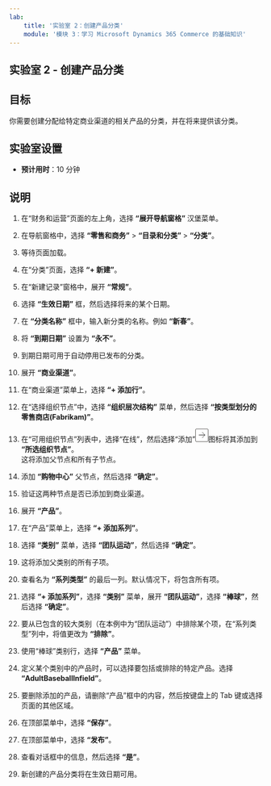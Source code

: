 ```yaml
---
lab:
    title: '实验室 2：创建产品分类'
    module: '模块 3：学习 Microsoft Dynamics 365 Commerce 的基础知识'
---
```


## 实验室 2 - 创建产品分类

## 目标

你需要创建分配给特定商业渠道的相关产品的分类，并在将来提供该分类。

## 实验室设置

   - **预计用时**：10 分钟

## 说明

1. 在“财务和运营”页面的左上角，选择 **“展开导航窗格”** 汉堡菜单。

1. 在导航窗格中，选择 **“零售和商务”** > **“目录和分类”** > **“分类”**。

1. 等待页面加载。

1. 在“分类”页面，选择 **“+ 新建”**。

1. 在“新建记录”窗格中，展开 **“常规”**。

1. 选择 **“生效日期”** 框，然后选择将来的某个日期。

1. 在 **“分类名称”** 框中，输入新分类的名称。例如 **“新春”**。

1. 将 **“到期日期”** 设置为 **“永不”**。

1. 到期日期可用于自动停用已发布的分类。

1. 展开 **“商业渠道”**。

1. 在“商业渠道”菜单上，选择 **“+ 添加行”**。

1. 在“选择组织节点”中，选择 **“组织层次结构”** 菜单，然后选择 **“按类型划分的零售商店(Fabrikam)”**。

1. 在“可用组织节点”列表中，选择“在线”，然后选择“添加”![右箭头图标](./media/d365-fo-add-org-node-icon.png)图标将其添加到 **“所选组织节点”**。  
  这将添加父节点和所有子节点。

1. 添加 **“购物中心”** 父节点，然后选择 **“确定”**。

1. 验证这两种节点是否已添加到商业渠道。

1. 展开 **“产品”**。

1. 在“产品”菜单上，选择 **“+ 添加系列”**。

1. 选择 **“类别”** 菜单，选择 **“团队运动”**，然后选择 **“确定”**。

1. 这将添加父类别的所有子项。

1. 查看名为 **“系列类型”** 的最后一列。默认情况下，将包含所有项。

1. 选择 **“+ 添加系列”**，选择 **“类别”** 菜单，展开 **“团队运动”**，选择 **“棒球”**，然后选择 **“确定”**。

1. 要从已包含的较大类别（在本例中为“团队运动”）中排除某个项，在“系列类型”列中，将值更改为 **“排除”**。

1. 使用“棒球”类别行，选择 **“产品”** 菜单。

1. 定义某个类别中的产品时，可以选择要包括或排除的特定产品。选择 **“AdultBaseballInfield”**。

1. 要删除添加的产品，请删除“产品”框中的内容，然后按键盘上的 Tab 键或选择页面的其他区域。

1. 在顶部菜单中，选择 **“保存”**。

1. 在顶部菜单中，选择 **“发布”**。

1. 查看对话框中的信息，然后选择 **“是”**。

1. 新创建的产品分类将在生效日期可用。
